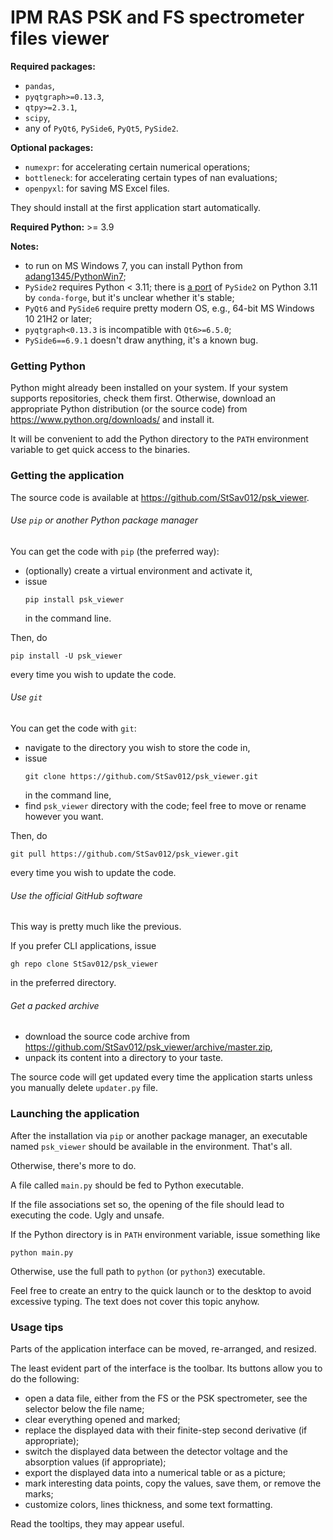 # IPM RAS PSK and FS spectrometer files viewer

**Required packages:**
  - `pandas`,
  - `pyqtgraph>=0.13.3`,
  - `qtpy>=2.3.1`,
  - `scipy`,
  - any of `PyQt6`, `PySide6`, `PyQt5`, `PySide2`.

**Optional packages:**
  - `numexpr`: for accelerating certain numerical operations;
  - `bottleneck`: for accelerating certain types of nan evaluations;
  - `openpyxl`: for saving MS Excel files.

They should install at the first application start automatically.

**Required Python:** >= 3.9

**Notes:** 
  - to run on MS Windows 7, you can install Python from [adang1345/PythonWin7](https://github.com/adang1345/PythonWin7/);
  - `PySide2` requires Python < 3.11; 
    there is [a port](https://anaconda.org/conda-forge/pyside2) of `PySide2` on Python 3.11 by `conda-forge`, 
    but it's unclear whether it's stable;
  - `PyQt6` and `PySide6` require pretty modern OS, e.g., 64-bit MS Windows 10 21H2 or later;
  - `pyqtgraph<0.13.3` is incompatible with `Qt6>=6.5.0`;
  - `PySide6==6.9.1` doesn't draw anything, it's a known bug.

### Getting Python
Python might already been installed on your system.
If your system supports repositories, check them first.
Otherwise, download an appropriate Python distribution (or the source code) from https://www.python.org/downloads/ and install it.

It will be convenient to add the Python directory to the `PATH` environment variable to get quick access to the binaries.

### Getting the application
The source code is available at https://github.com/StSav012/psk_viewer.

###### Use `pip` or another Python package manager
You can get the code with `pip` (the preferred way): 

  - (optionally) create a virtual environment and activate it,
  - issue 
    ```commandline
    pip install psk_viewer
    ```
    in the command line.

Then, do 
```commandline
pip install -U psk_viewer
```
every time you wish to update the code.

###### Use `git`
You can get the code with `git`: 

  - navigate to the directory you wish to store the code in,
  - issue 
    ```commandline
    git clone https://github.com/StSav012/psk_viewer.git
    ```
    in the command line,
  - find `psk_viewer` directory with the code; feel free to move or rename however you want. 

Then, do 
```commandline
git pull https://github.com/StSav012/psk_viewer.git
```
every time you wish to update the code.

###### Use the official GitHub software
This way is pretty much like the previous.

If you prefer CLI applications, issue
```commandline
gh repo clone StSav012/psk_viewer
```
in the preferred directory.

###### Get a packed archive
  - download the source code archive from https://github.com/StSav012/psk_viewer/archive/master.zip,
  - unpack its content into a directory to your taste.

The source code will get updated every time the application starts unless you manually delete `updater.py` file.

### Launching the application
After the installation via `pip` or another package manager,
an executable named `psk_viewer` should be available in the environment. That's all.

Otherwise, there's more to do.

A file called `main.py` should be fed to Python executable.

If the file associations set so, the opening of the file should lead to executing the code. Ugly and unsafe.

If the Python directory is in `PATH` environment variable, issue something like
```commandline
python main.py
```
Otherwise, use the full path to `python` (or `python3`) executable.

Feel free to create an entry to the quick launch or to the desktop to avoid excessive typing.
The text does not cover this topic anyhow.

### Usage tips
Parts of the application interface can be moved, re-arranged, and resized.

The least evident part of the interface is the toolbar. Its buttons allow you to do the following:

  - open a data file, either from the FS or the PSK spectrometer, see the selector below the file name;
  - clear everything opened and marked;
  - replace the displayed data with their finite-step second derivative (if appropriate);
  - switch the displayed data between the detector voltage and the absorption values (if appropriate);
  - export the displayed data into a numerical table or as a picture;
  - mark interesting data points, copy the values, save them, or remove the marks;
  - customize colors, lines thickness, and some text formatting.

Read the tooltips, they may appear useful.
